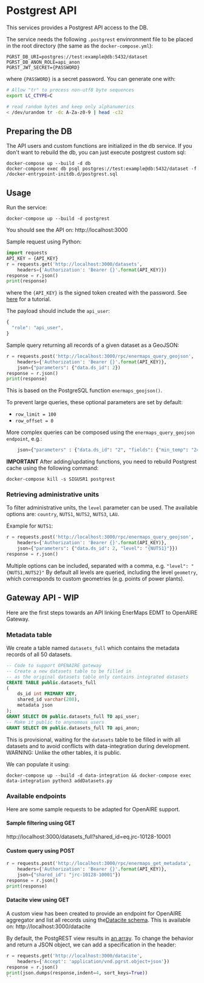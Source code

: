# Postgrest API

This services provides a Postgrest API access to the DB.

The service needs the following `.postgrest` envinronment file to be placed in the root directory (the same as the `docker-compose.yml`):

```
PGRST_DB_URI=postgres://test:example@db:5432/dataset
PGRST_DB_ANON_ROLE=api_anon
PGRST_JWT_SECRET={PASSWORD}
```
where `{PASSWORD}` is a secret password.
You can generate one with:
```bash
# Allow "tr" to process non-utf8 byte sequences
export LC_CTYPE=C

# read random bytes and keep only alphanumerics
< /dev/urandom tr -dc A-Za-z0-9 | head -c32
```

## Preparing the DB
The API users and custom functions are initialized in the db service.
If you don't want to rebuild the db, you can just execute postgrest custom sql:

```
docker-compose up --build -d db
docker-compose exec db psql postgres://test:example@db:5432/dataset -f /docker-entrypoint-initdb.d/postgrest.sql
```

## Usage

Run the service:
```
docker-compose up --build -d postgrest
```

You should see the API on:
http://localhost:3000

Sample request using Python:

```python
import requests
API_KEY = {API_KEY}
r = requests.get('http://localhost:3000/datasets',
	headers={'Authorization': 'Bearer {}'.format(API_KEY)})
response = r.json()
print(response)
```
where the `{API_KEY}` is the signed token created with the password. See [here](https://postgrest.org/en/v7.0.0/tutorials/tut1.html) for a tutorial.

The payload should include the `api_user`:

```javascript
{
  "role": "api_user",
}
```

Sample query returning all records of a given dataset as a GeoJSON:
```python
r = requests.post('http://localhost:3000/rpc/enermaps_query_geojson',
	headers={'Authorization': 'Bearer {}'.format(API_KEY)},
	json={"parameters": {"data.ds_id": 2})
response = r.json()
print(response)
```
This is based on the PostgreSQL function `enermaps_geojson()`.

To prevent large queries, these optional parameters are set by default:

- `row_limit = 100`
- `row_offset = 0`

More complex queries can be composed using the `enermaps_query_geojson endpoint`, e.g.:
```python
	json={"parameters" : {"data.ds_id": "2", "fields": {"min_temp": "240", "max_temp": "310"}}}
```

**IMPORTANT**
After adding/updating functions, you need to rebuild Postgrest cache using the following command:

```docker-compose kill -s SIGUSR1 postgrest```

### Retrieving administrative units
To filter administrative units, the `level` parameter can be used.
The available options are: `country`, `NUTS1`, `NUTS2`, `NUTS3`, `LAU`.

Example for `NUTS1`:
```python
r = requests.post('http://localhost:3000/rpc/enermaps_query_geojson',
	headers={'Authorization': 'Bearer {}'.format(API_KEY)},
	json={"parameters": {"data.ds_id": 2, "level": "{NUTS1}"}})
response = r.json()
```
Multiple options can be included, separated with a comma, e.g. `"level": "{NUTS1,NUTS2}"`
By default all levels are queried, including the level `geometry`, which corresponds to custom geometries (e.g. points of power plants).


## Gateway API - WIP
Here are the first steps towards an API linking EnerMaps EDMT to OpenAIRE Gateway.

### Metadata table
We create a table named `datasets_full` which contains the metadata records of all 50 datasets.
```sql
-- Code to support OPENAIRE gateway
-- Create a new datasets table to be filled in
-- as the original datasets table only contains integrated datasets
CREATE TABLE public.datasets_full
(
    ds_id int PRIMARY KEY,
    shared_id varchar(200),
    metadata json
);
GRANT SELECT ON public.datasets_full TO api_user;
-- Make it public to anynomous users
GRANT SELECT ON public.datasets_full TO api_anon;
```
This is provisional, waiting for the `datasets` table to be filled in with all datasets and to avoid conflicts with data-integration during development.
WARNING: Unlike the other tables, it is public.

We can populate it using:

```
docker-compose up --build -d data-integration && docker-compose exec data-integration python3 addDatasets.py
```

### Available endpoints
Here are some sample requests to be adapted for OpenAIRE support.

#### Sample filtering using GET
http://localhost:3000/datasets_full?shared_id=eq.jrc-10128-10001

#### Custom query using POST
```python
r = requests.post('http://localhost:3000/rpc/enermaps_get_metadata',
	headers={'Authorization': 'Bearer {}'.format(API_KEY)},
	json={"shared_id": "jrc-10128-10001"})
response = r.json()
print(response)
```

#### Datacite view using GET
A custom view has been created to provide an endpoint for OpenAIRE aggregator and list all records using the[Datacite schema](https://support.datacite.org/docs/api-get-lists).
This is available on: http://localhost:3000/datacite

By default, the PostgREST view results in [an array](https://postgrest.org/en/v7.0.0/api.html#singular-or-plural).
To change the behavior and return a JSON object, we can add a specification in the header:

```python
r = requests.get('http://localhost:3000/datacite',
	headers={'Accept': 'application/vnd.pgrst.object+json'})
response = r.json()
print(json.dumps(response,indent=4, sort_keys=True))
``
